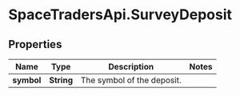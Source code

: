 # SpaceTradersApi.SurveyDeposit

## Properties

Name | Type | Description | Notes
------------ | ------------- | ------------- | -------------
**symbol** | **String** | The symbol of the deposit. | 


